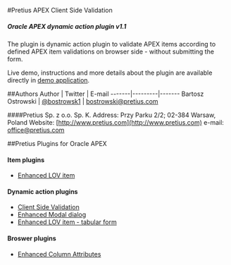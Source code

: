 #Pretius APEX Client Side Validation
##### Oracle APEX dynamic action plugin v1.1
The plugin is dynamic action plugin to validate APEX items according to defined APEX item validations on browser side - without submitting the form.

Live demo, instructions and more details about the plugin are available directly in [demo application](http://apex.pretius.com/apex/f?p=105:CLIENT_SIDE_VALIDATION).

##Authors
Author | Twitter | E-mail
-------|---------|-------
Bartosz Ostrowski | [@bostrowsk1](https://twitter.com/bostrowsk1) | bostrowski@pretius.com

####Pretius Sp. z o.o. Sp. K.
Address: Przy Parku 2/2; 02-384 Warsaw, Poland
Website: [http://www.pretius.com](http://www.pretius.com)
e-mail: [office@pretius.com](office@pretius.com)

##Pretius Plugins for Oracle APEX
#### Item plugins
* [Enhanced LOV item](http://apex.pretius.com/apex/f?p=105:ENHANCED_LOV_ITEM_APEX_ITEM)

#### Dynamic action plugins
* [Client Side Validation](http://apex.pretius.com/apex/f?p=105:CLIENT_SIDE_VALIDATION)
* [Enhanced Modal dialog](http://apex.pretius.com/apex/f?p=105:ENHANCED_MODAL_PAGE)
* [Enhanced LOV item - tabular form](http://apex.pretius.com/apex/f?p=105:ENHANCED_LOV_ITEM_APEX_DA)

#### Broswer plugins
* [Enhanced Column Attributes](http://apex.pretius.com/apex/f?p=105:CHROME_EXTENSION)
